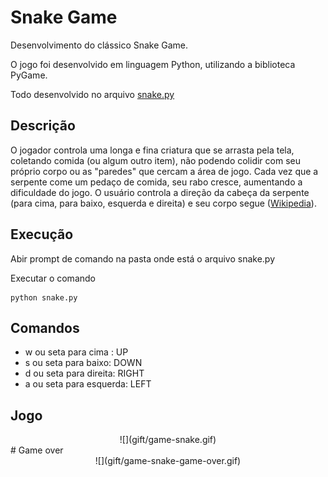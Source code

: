 # Snake Game
Desenvolvimento do clássico Snake Game.


O jogo foi desenvolvido em linguagem Python, utilizando a biblioteca PyGame.

Todo desenvolvido no arquivo [snake.py](/snake.py)

## Descrição
O jogador controla uma longa e fina criatura que se arrasta pela tela, coletando comida (ou algum outro item), não podendo colidir com seu próprio corpo ou as "paredes" que cercam a área de jogo. Cada vez que a serpente come um pedaço de comida, seu rabo cresce, aumentando a dificuldade do jogo. O usuário controla a direção da cabeça da serpente (para cima, para baixo, esquerda e direita) e seu corpo segue ([Wikipedia](https://pt.wikipedia.org/wiki/Serpente_(jogo_eletr%C3%B4nico))).

## Execução
Abir prompt de comando na pasta onde está o arquivo snake.py

Executar o comando 
```
python snake.py
```

## Comandos
- w ou seta para cima :     UP
- s ou seta para baixo:     DOWN
- d ou seta para direita:   RIGHT
- a ou seta para esquerda:  LEFT

## Jogo
<center>
![](gift/game-snake.gif)
</center>
# Game over
<center>
![](gift/game-snake-game-over.gif)
</center>